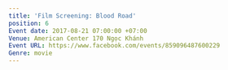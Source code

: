 ```yaml
---
title: 'Film Screening: Blood Road'
position: 6
Event date: 2017-08-21 07:00:00 +07:00
Venue: American Center 170 Ngọc Khánh
Event URL: https://www.facebook.com/events/859096487600229
Genre: movie
---
```


